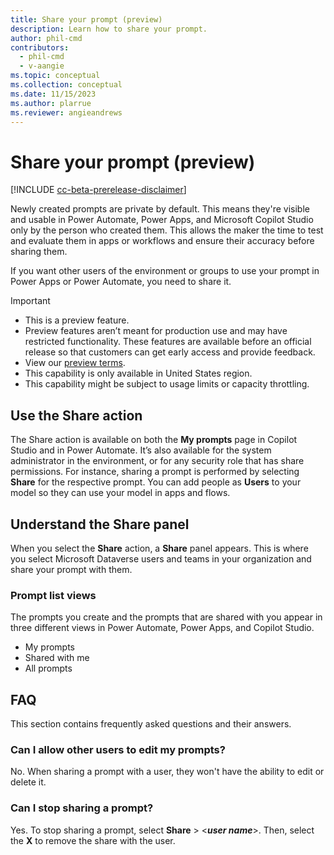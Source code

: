 ```yaml
---
title: Share your prompt (preview)
description: Learn how to share your prompt.
author: phil-cmd
contributors:
  - phil-cmd
  - v-aangie
ms.topic: conceptual
ms.collection: conceptual
ms.date: 11/15/2023
ms.author: plarrue
ms.reviewer: angieandrews
---
```


# Share your prompt (preview)

[!INCLUDE [cc-beta-prerelease-disclaimer](./includes/cc-beta-prerelease-disclaimer.md)]

Newly created prompts are private by default. This means they're visible and usable in Power Automate, Power Apps, and Microsoft Copilot Studio only by the person who created them. This allows the maker the time to test and evaluate them in apps or workflows and ensure their accuracy before sharing them.

If you want other users of the environment or groups to use your prompt in Power Apps or Power Automate, you need to share it.

> [!IMPORTANT]
> - This is a preview feature.
> - Preview features aren’t meant for production use and may have restricted functionality. These features are available before an official release so that customers can get early access and provide feedback.
> - View our [preview terms](https://powerplatform.microsoft.com/en-us/legaldocs/supp-powerplatform-preview/).
> - This capability is only available in United States region.
> - This capability might be subject to usage limits or capacity throttling.

## Use the Share action

The Share action is available on both the **My prompts** page in Copilot Studio and in Power Automate. It’s also available for the system administrator in the environment, or for any security role that has share permissions. For instance, sharing a prompt is performed by selecting **Share** for the respective prompt. You can add people as **Users** to your model so they can use your model in apps and flows.

## Understand the Share panel

When you select the **Share** action, a **Share** panel appears. This is where you select Microsoft Dataverse users and teams in your organization and share your prompt with them.

### Prompt list views

The prompts you create and the prompts that are shared with you appear in three different views in Power Automate, Power Apps, and Copilot Studio.

- My prompts
- Shared with me
- All prompts

## FAQ

This section contains frequently asked questions and their answers.

### Can I allow other users to edit my prompts?

No. When sharing a prompt with a user, they won't have the ability to edit or delete it.

### Can I stop sharing a prompt?

Yes. To stop sharing a prompt, select **Share** > <***user name***>. Then, select the **X** to remove the share with the user.

